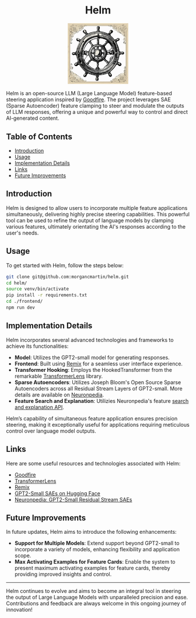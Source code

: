 <div align="center">

# Helm

<img src="helm-img.webp" alt="Helm Logo" width="33%">

</div>

Helm is an open-source LLM (Large Language Model) feature-based steering application inspired by [Goodfire](https://goodfire.ai/). The project leverages SAE (Sparse Autoencoder) feature clamping to steer and modulate the outputs of LLM responses, offering a unique and powerful way to control and direct AI-generated content.

## Table of Contents

- [Introduction](#introduction)
- [Usage](#usage)
- [Implementation Details](#implementation-details)
- [Links](#links)
- [Future Improvements](#future-improvements)

## Introduction

Helm is designed to allow users to incorporate multiple feature applications simultaneously, delivering highly precise steering capabilities. This powerful tool can be used to refine the output of language models by clamping various features, ultimately orientating the AI's responses according to the user's needs.

## Usage

To get started with Helm, follow the steps below:

```sh
git clone git@github.com:morgancmartin/helm.git
cd helm/
source venv/bin/activate
pip install -r requirements.txt
cd ./frontend/
npm run dev
```

## Implementation Details

Helm incorporates several advanced technologies and frameworks to achieve its functionalities:

- **Model**: Utilizes the GPT2-small model for generating responses.
- **Frontend**: Built using [Remix](https://remix.run/) for a seamless user interface experience.
- **Transformer Hooking**: Employs the HookedTransformer from the remarkable [TransformerLens](https://github.com/TransformerLensOrg/TransformerLens) library.
- **Sparse Autoencoders**: Utilizes Joseph Bloom's Open Source Sparse Autoencoders across all Residual Stream Layers of GPT2-small. More details are available on [Neuronpedia](https://www.neuronpedia.org/gpt2sm-res-jb).
- **Feature Search and Explanation**: Utilizies Neuronpedia's feature [search and explanation API](https://www.neuronpedia.org/api-doc#tag/explanations/POST/api/explanation/search-release).

Helm’s capability of simultaneous feature application ensures precision steering, making it exceptionally useful for applications requiring meticulous control over language model outputs.

## Links

Here are some useful resources and technologies associated with Helm:

- [Goodfire](https://goodfire.ai/)
- [TransformerLens](https://github.com/TransformerLensOrg/TransformerLens)
- [Remix](https://remix.run/)
- [GPT2-Small SAEs on Hugging Face](https://huggingface.co/jbloom/GPT2-Small-SAEs)
- [Neuronpedia: GPT2-Small Residual Stream SAEs](https://www.neuronpedia.org/gpt2sm-res-jb)

## Future Improvements

In future updates, Helm aims to introduce the following enhancements:

- **Support for Multiple Models**: Extend support beyond GPT2-small to incorporate a variety of models, enhancing flexibility and application scope.
- **Max Activating Examples for Feature Cards**: Enable the system to present maximum activating examples for feature cards, thereby providing improved insights and control.

---

Helm continues to evolve and aims to become an integral tool in steering the output of Large Language Models with unparalleled precision and ease. Contributions and feedback are always welcome in this ongoing journey of innovation!
